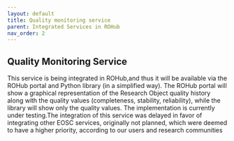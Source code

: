 ```yaml
---
layout: default
title: Quality monitoring service
parent: Integrated Services in ROHub
nav_order: 2
---
```


## Quality Monitoring Service
This  service  is being  integrated in  ROHub,and thus  it  will be  available  via the  ROHub  portal  and  Python  library  (in  a  simplified  way).  The  ROHub  portal  will  show a graphical representation of the Research  Object quality  history  along  with  the  quality  values  (completeness, stability,  reliability),  while  the  library  will  show  only  the  quality  values.  The  implementation  is currently  under  testing.The  integration  of  this  service  was  delayed  in favor  of  integrating  other EOSC services, originally not planned, which were deemed to have a higher priority, according to our users and research communities